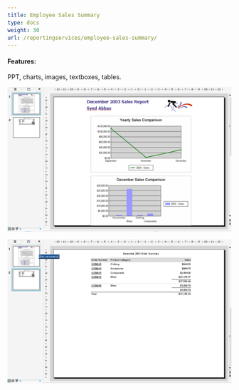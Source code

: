```yaml
---
title: Employee Sales Summary
type: docs
weight: 30
url: /reportingservices/employee-sales-summary/
---
```


#### **Features:**
PPT, charts, images, textboxes, tables. 

![todo:image_alt_text](employee-sales-summary_1.png)




![todo:image_alt_text](employee-sales-summary_2.png)
